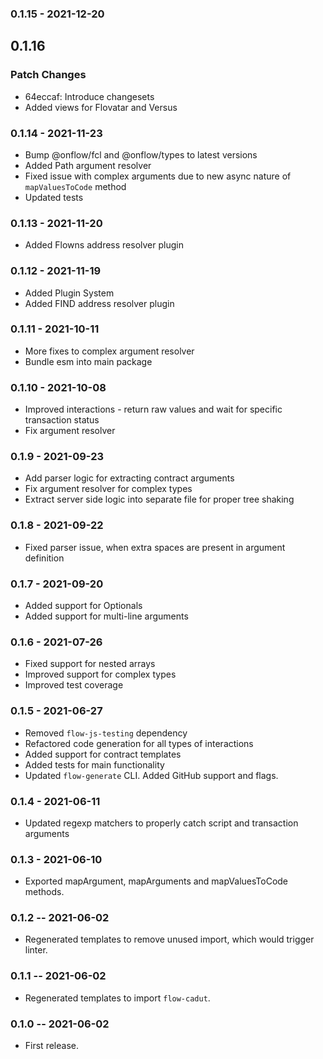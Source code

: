 ### 0.1.15 - 2021-12-20

## 0.1.16

### Patch Changes

- 64eccaf: Introduce changesets
- Added views for Flovatar and Versus

### 0.1.14 - 2021-11-23

- Bump @onflow/fcl and @onflow/types to latest versions
- Added Path argument resolver
- Fixed issue with complex arguments due to new async nature of `mapValuesToCode` method
- Updated tests

### 0.1.13 - 2021-11-20

- Added Flowns address resolver plugin

### 0.1.12 - 2021-11-19

- Added Plugin System
- Added FIND address resolver plugin

### 0.1.11 - 2021-10-11

- More fixes to complex argument resolver
- Bundle esm into main package

### 0.1.10 - 2021-10-08

- Improved interactions - return raw values and wait for specific transaction status
- Fix argument resolver

### 0.1.9 - 2021-09-23

- Add parser logic for extracting contract arguments
- Fix argument resolver for complex types
- Extract server side logic into separate file for proper tree shaking

### 0.1.8 - 2021-09-22

- Fixed parser issue, when extra spaces are present in argument definition

### 0.1.7 - 2021-09-20

- Added support for Optionals
- Added support for multi-line arguments

### 0.1.6 - 2021-07-26

- Fixed support for nested arrays
- Improved support for complex types
- Improved test coverage

### 0.1.5 - 2021-06-27

- Removed `flow-js-testing` dependency
- Refactored code generation for all types of interactions
- Added support for contract templates
- Added tests for main functionality
- Updated `flow-generate` CLI. Added GitHub support and flags.

### 0.1.4 - 2021-06-11

- Updated regexp matchers to properly catch script and transaction arguments

### 0.1.3 - 2021-06-10

- Exported mapArgument, mapArguments and mapValuesToCode methods.

### 0.1.2 -- 2021-06-02

- Regenerated templates to remove unused import, which would trigger linter.

### 0.1.1 -- 2021-06-02

- Regenerated templates to import `flow-cadut`.

### 0.1.0 -- 2021-06-02

- First release.
